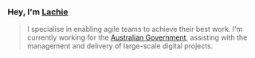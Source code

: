 ### Hey, I'm [Lachie](https://www.lachlanmurray.com.au/)

> I specialise in enabling agile teams to achieve their best work. I'm currently working for the [Australian Government](https://www.australia.gov.au/), assisting with the management and delivery of large-scale digital projects.
